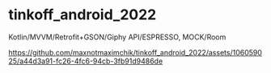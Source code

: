 # tinkoff_android_2022
Kotlin/MVVM/Retrofit+GSON/Giphy API/ESPRESSO, MOCK/Room


https://github.com/maxnotmaximchik/tinkoff_android_2022/assets/106059025/a44d3a91-fc26-4fc6-94cb-3fb91d9486de

